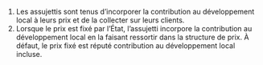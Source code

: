 1) Les assujettis sont tenus d’incorporer la contribution au développement local à leurs prix et de la collecter sur leurs clients.
2)  Lorsque  le  prix  est  fixé  par  l’État,  l’assujetti  incorpore  la  contribution  au développement local en la faisant ressortir dans la structure de prix. À défaut, le prix fixé est réputé contribution au développement local incluse.
